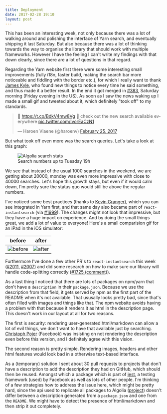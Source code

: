 ```yaml
---
title: Deployment
date: 2017-02-28 19:10
layout: post
---
```

This has been an interesting week, not only because there was a lot of walking around and polishing the interface of Yarn search, and eventually shipping it last Saturday. But also because there was a lot of thinking towards the way to organise the library that should work with multiple frameworks. However I have the feeling I can't write my findings with that down clearly, since there are a lot of questions in that regard. 

Regarding the Yarn website first there were some interesting small improvements (fully i18n, faster build, making the search bar more noticeable and fiddling with the border etc.), for which I really want to thank [James Kyle](), who found new things to notice every time he said something, and thus made it a better result. In the end it got merged in [#383](https://github.com/yarnpkg/website/pull/383), Saturday morning (Friday evening in the US). As soon as I saw the news waking up I made a small gif and tweeted about it, which definitely "took off" to my standards. 

<blockquote class="twitter-tweet" data-lang="en"><p lang="en" dir="ltr">🎉 <a href="https://t.co/BdkV4mw8Vg">https://t.co/BdkV4mw8Vg</a> 🎉 check out the new search available everywhere <a href="https://t.co/IvorEaCzN1">pic.twitter.com/IvorEaCzN1</a></p>&mdash; Haroen Viaene (@haroenv) <a href="https://twitter.com/haroenv/status/835415047077826560">February 25, 2017</a></blockquote>

But what took off even more was the search queries. Let's take a look at this graph:

<figure>
	<img alt="Algolia search stats" src="{{site.baseurl}}/img/posts{{page.url}}/stats.png" />
	<figcaption>Search numbers up to Tuesday 19h</figcaption>
</figure>

We see that instead of the usual 1000 searches in the weekend, we are getting about 20000, monday was even more impressive with close to 40000 searches. Let's hope this growth stays, but even if it would calm down, I'm pretty sure the status quo would still be above the regular numbers. 

I've noticed some best practices (thanks to [Kevin Granger](https://github.com/shipow)), which you can see integrated in Yarn first, and that same day also became part of `react-instantsearch` (via [#1999](https://github.com/algolia/instantsearch.js/pull/1999)). The changes might not look that impressive, but they have a huge impact on experience. And by doing the small things great, we add a lot of value to everyone! Here's a small comparision gif for an iPad in the iOS simulator:

before | after
---|---
![before](https://cloud.githubusercontent.com/assets/6270048/23188400/dac82d2e-f88e-11e6-9d7e-b96c5437893f.gif) | ![after](https://cloud.githubusercontent.com/assets/6270048/23188399/daad4b80-f88e-11e6-9895-df7d7443ad36.gif)

Furthermore I've done a few other PR's to `react-instantsearch` this week ([#2011](https://github.com/algolia/instantsearch.js/pull/2011), [#2007](https://github.com/algolia/instantsearch.js/pull/2007)) and did some research on how to make sure our library will handle code-splitting correctly ([#1725 (comment)](https://github.com/algolia/instantsearch.js/issues/1725#issuecomment-283088858)).

As a last thing I noticed that there are lots of packages on npm/yarn that don't have a `description` in their `package.json`. Because we use the description from that field, it gets served by npm as the first part of the README when it's not available. That ususally looks pretty bad, since that's often filled with images and things like that. The npm website avoids having a problem with that because it renders it as html in the description page. This doesn't work in our layout at all for two reasons. 

The first is security: rendering user-generated html/markdown can allow a lot of evil things, we don't want to have that available just by searching. [Christoph Pojer](https://twitter.com/cpojer) (Facebook) was insisting on not rendering the description even before this version, and I definitely agree with this vision. 

The second reason is pretty simple. Rendering images, headers and other html features would look bad in a otherwise text-based interface.

As a (temporary) solution I sent about 30 pull requests to projects that don't have a description to add the description they had on GitHub, which should then be reused. Amongst which a package which is part of [jest](https://github.com/facebook/jest/pull/3005), a testing framework (used) by Facebook as well as lots of other people. I'm thinking of a few strategies how to address the issue here, which might be pretty hard, since the api used to replicate all packages to Algolia ([project](https://github.com/algolia/npm-search)) doesn't differ between a description generated from a `package.json` and one from the `README`. We might have to detect the presence of html/markdown and then strip it out completely. 

<script async src="https://platform.twitter.com/widgets.js" charset="utf-8"></script>
